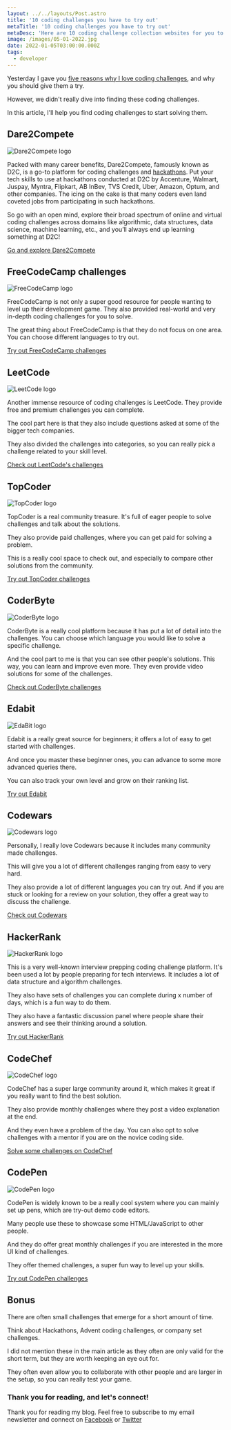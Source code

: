 ```yaml
---
layout: ../../layouts/Post.astro
title: '10 coding challenges you have to try out'
metaTitle: '10 coding challenges you have to try out'
metaDesc: 'Here are 10 coding challenge collection websites for you to try out'
image: /images/05-01-2022.jpg
date: 2022-01-05T03:00:00.000Z
tags:
  - developer
---
```


Yesterday I gave you [five reasons why I love coding challenges](https://daily-dev-tips.com/posts/5-reasons-why-i-love-coding-challenges/), and why you should give them a try.

However, we didn't really dive into finding these coding challenges.

In this article, I'll help you find coding challenges to start solving them.

## Dare2Compete

![Dare2Compete logo](https://cdn.hashnode.com/res/hashnode/image/upload/v1642582342000/Eq7YAO2ia.jpeg)

Packed with many career benefits, Dare2Compete, famously known as D2C, is a go-to platform for coding challenges and [hackathons](https://dare2compete.com/hackathons). Put your tech skills to use at hackathons conducted at D2C by Accenture, Walmart, Juspay, Myntra, Flipkart, AB InBev, TVS Credit, Uber, Amazon, Optum, and other companies. The icing on the cake is that many coders even land coveted jobs from participating in such hackathons.

So go with an open mind, explore their broad spectrum of online and virtual coding challenges across domains like algorithmic, data structures, data science, machine learning, etc., and you’ll always end up learning something at D2C!

[Go and explore Dare2Compete](https://dare2compete.com/)

## FreeCodeCamp challenges

![FreeCodeCamp logo](https://cdn.hashnode.com/res/hashnode/image/upload/v1640579433869/EScySYUdj.png)

FreeCodeCamp is not only a super good resource for people wanting to level up their development game.
They also provided real-world and very in-depth coding challenges for you to solve.

The great thing about FreeCodeCamp is that they do not focus on one area. You can choose different languages to try out.

[Try out FreeCodeCamp challenges](https://www.freecodecamp.org/learn/coding-interview-prep/)

## LeetCode

![LeetCode logo](https://cdn.hashnode.com/res/hashnode/image/upload/v1640579492395/seJm2qGTU.jpeg)

Another immense resource of coding challenges is LeetCode. They provide free and premium challenges you can complete.

The cool part here is that they also include questions asked at some of the bigger tech companies.

They also divided the challenges into categories, so you can really pick a challenge related to your skill level.

[Check out LeetCode's challenges](https://leetcode.com/)

## TopCoder

![TopCoder logo](https://cdn.hashnode.com/res/hashnode/image/upload/v1640579533795/we8ZQZNKP.png)

TopCoder is a real community treasure. It's full of eager people to solve challenges and talk about the solutions.

They also provide paid challenges, where you can get paid for solving a problem.

This is a really cool space to check out, and especially to compare other solutions from the community.

[Try out TopCoder challenges](https://www.topcoder.com/challenges)

## CoderByte

![CoderByte logo](https://cdn.hashnode.com/res/hashnode/image/upload/v1640579564929/0xuWC9Sjq.png)

CoderByte is a really cool platform because it has put a lot of detail into the challenges. You can choose which language you would like to solve a specific challenge.

And the cool part to me is that you can see other people's solutions.
This way, you can learn and improve even more.
They even provide video solutions for some of the challenges.

[Check out CoderByte challenges](https://coderbyte.com/challenges)

## Edabit

![EdaBit logo](https://cdn.hashnode.com/res/hashnode/image/upload/v1640579594556/hQDf-FMz0.png)

Edabit is a really great source for beginners; it offers a lot of easy to get started with challenges.

And once you master these beginner ones, you can advance to some more advanced queries there.

You can also track your own level and grow on their ranking list.

[Try out Edabit](https://edabit.com/challenges)

## Codewars

![Codewars logo](https://cdn.hashnode.com/res/hashnode/image/upload/v1640579645725/YGlAqOpcF.png)

Personally, I really love Codewars because it includes many community made challenges.

This will give you a lot of different challenges ranging from easy to very hard.

They also provide a lot of different languages you can try out.
And if you are stuck or looking for a review on your solution, they offer a great way to discuss the challenge.

[Check out Codewars](https://www.codewars.com/)

## HackerRank

![HackerRank logo](https://cdn.hashnode.com/res/hashnode/image/upload/v1640579679857/0L5QC4aKd.jpeg)

This is a very well-known interview prepping coding challenge platform.
It's been used a lot by people preparing for tech interviews. It includes a lot of data structure and algorithm challenges.

They also have sets of challenges you can complete during x number of days, which is a fun way to do them.

They also have a fantastic discussion panel where people share their answers and see their thinking around a solution.

[Try out HackerRank](https://www.hackerrank.com/)

## CodeChef

![CodeChef logo](https://cdn.hashnode.com/res/hashnode/image/upload/v1640579751569/tYA0cVSAI.jpeg)

CodeChef has a super large community around it, which makes it great if you really want to find the best solution.

They also provide monthly challenges where they post a video explanation at the end.

And they even have a problem of the day.
You can also opt to solve challenges with a mentor if you are on the novice coding side.

[Solve some challenges on CodeChef](https://www.codechef.com/)

## CodePen

![CodePen logo](https://cdn.hashnode.com/res/hashnode/image/upload/v1640579785389/ChlK2d7ut.png)

CodePen is widely known to be a really cool system where you can mainly set up pens, which are try-out demo code editors.

Many people use these to showcase some HTML/JavaScript to other people.

And they do offer great monthly challenges if you are interested in the more UI kind of challenges.

They offer themed challenges, a super fun way to level up your skills.

[Try out CodePen challenges](https://codepen.io/challenges/)

## Bonus

There are often small challenges that emerge for a short amount of time.

Think about Hackathons, Advent coding challenges, or company set challenges.

I did not mention these in the main article as they often are only valid for the short term, but they are worth keeping an eye out for.

They often even allow you to collaborate with other people and are larger in the setup, so you can really test your game.

### Thank you for reading, and let's connect!

Thank you for reading my blog. Feel free to subscribe to my email newsletter and connect on [Facebook](https://www.facebook.com/DailyDevTipsBlog) or [Twitter](https://twitter.com/DailyDevTips1)
